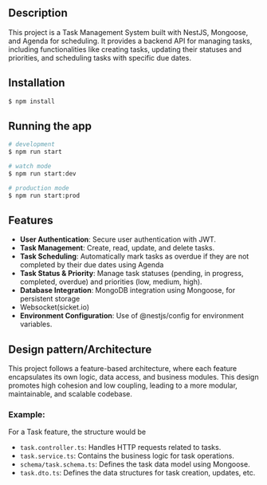## Description
This project is a Task Management System built with NestJS, Mongoose, and Agenda for scheduling. It provides a backend API for managing tasks, including functionalities like creating tasks, updating their statuses and priorities, and scheduling tasks with specific due dates.

## Installation

```bash
$ npm install
```

## Running the app

```bash
# development
$ npm run start

# watch mode
$ npm run start:dev

# production mode
$ npm run start:prod
```

## Features
- **User Authentication**: Secure user authentication with JWT.
- **Task Management**: Create, read, update, and delete tasks.
- **Task Scheduling**: Automatically mark tasks as overdue if they are not completed by their due dates using Agenda
- **Task Status & Priority**: Manage task statuses (pending, in progress, completed, overdue) and priorities (low, medium, high).
- **Database Integration**: MongoDB integration using Mongoose, for persistent storage
- Websocket(sicket.io)
- **Environment Configuration**: Use of @nestjs/config for environment variables.

## Design pattern/Architecture
This project follows a feature-based architecture, where each feature encapsulates its own logic, data access, and business modules. This design promotes high cohesion and low coupling, leading to a more modular, maintainable, and scalable codebase.

### Example:
For a Task feature, the structure would be
- `task.controller.ts`: Handles HTTP requests related to tasks.
- `task.service.ts`: Contains the business logic for task operations.
- `schema/task.schema.ts`: Defines the task data model using Mongoose.
- `task.dto.ts`: Defines the data structures for task creation, updates, etc.



